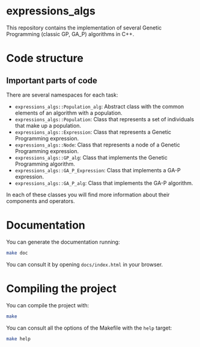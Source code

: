 # expressions_algs

This repository contains the implementation of several Genetic Programming (classic GP, GA_P) algorithms in C++.

# Code structure

## Important parts of code 

There are several namespaces for each task:

- `expressions_algs::Population_alg`: Abstract class with the common elements of an algorithm with a population.
- `expressions_algs::Population`: Class that represents a set of individuals that make up a population.
- `expressions_algs::Expression`:  Class that represents a Genetic Programming expression.
- `expressions_algs::Node`: Class that represents a node of a Genetic Programming expression.
- `expressions_algs::GP_alg`: Class that implements the Genetic Programming algorithm.
- `expressions_algs::GA_P_Expression`: Class that implements a GA-P expression.
- `expressions_algs::GA_P_alg`: Class that implements the GA-P algorithm.

In each of these classes you will find more information about their components and operators.


# Documentation

You can generate the documentation running:

```sh
make doc
```

You can consult it by opening `docs/index.html` in your browser.


# Compiling the project

You can compile the project with:

```sh
make
```


You can consult all the options of the Makefile with the `help` target:

```sh
make help
```
